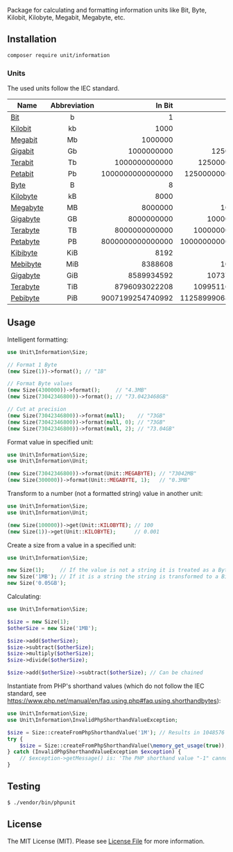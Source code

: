 Package for calculating and formatting information units like Bit, Byte, Kilobit, Kilobyte, Megabit, Megabyte, etc.

## Installation

```bash
composer require unit/information
```

### Units
The used units follow the IEC standard.

| Name                                               | Abbreviation | In Bit           | In Byte          | Constant to use                  |
| -------------------------------------------------- |:------------:| ----------------:| ----------------:| --------------------------------:|
| [Bit](https://en.wikipedia.org/wiki/Bit)           | b            | 1                | 0.125            | Unit\Information\Unit::BIT       |
| [Kilobit](https://en.wikipedia.org/wiki/Kilobit)   | kb           | 1000             | 125              | Unit\Information\Unit::KILOBIT   |
| [Megabit](https://en.wikipedia.org/wiki/Megabit)   | Mb           | 1000000          | 125000           | Unit\Information\Unit::MEGABIT   |
| [Gigabit](https://en.wikipedia.org/wiki/Gigabit)   | Gb           | 1000000000       | 125000000        | Unit\Information\Unit::GIGABIT   |
| [Terabit](https://en.wikipedia.org/wiki/Terabit)   | Tb           | 1000000000000    | 125000000000     | Unit\Information\Unit::TERABIT   |
| [Petabit](https://en.wikipedia.org/wiki/Petabit)   | Pb           | 1000000000000000 | 125000000000000  | Unit\Information\Unit::PETABIT   |
| [Byte](https://en.wikipedia.org/wiki/Byte)         | B            | 8                | 1                | Unit\Information\Unit::BYTE      |
| [Kilobyte](https://en.wikipedia.org/wiki/Kilobyte) | kB           | 8000             | 1000             | Unit\Information\Unit::KILOBYTE  |
| [Megabyte](https://en.wikipedia.org/wiki/Megabyte) | MB           | 8000000          | 1000000          | Unit\Information\Unit::MEGABYTE  |
| [Gigabyte](https://en.wikipedia.org/wiki/Gigabyte) | GB           | 8000000000       | 1000000000       | Unit\Information\Unit::GIGABYTE  |
| [Terabyte](https://en.wikipedia.org/wiki/Terabyte) | TB           | 8000000000000    | 1000000000000    | Unit\Information\Unit::TERABYTE  |
| [Petabyte](https://en.wikipedia.org/wiki/Petabyte) | PB           | 8000000000000000 | 1000000000000000 | Unit\Information\Unit::PETABYTE  |
| [Kibibyte](https://en.wikipedia.org/wiki/Kibibyte) | KiB          | 8192             | 1024             | Unit\Information\Unit::KIBIBYTE  |
| [Mebibyte](https://en.wikipedia.org/wiki/Mebibyte) | MiB          | 8388608          | 1048576          | Unit\Information\Unit::MEBIBYTE  |
| [Gigabyte](https://en.wikipedia.org/wiki/Gibibyte) | GiB          | 8589934592       | 1073741824       | Unit\Information\Unit::GIBIBYTE  |
| [Terabyte](https://en.wikipedia.org/wiki/Tebibyte) | TiB          | 8796093022208    | 1099511627776    | Unit\Information\Unit::TEBIBYTE  |
| [Pebibyte](https://en.wikipedia.org/wiki/Pebibyte) | PiB          | 9007199254740992 | 1125899906842624 | Unit\Information\Unit::PEBIBYTE  |

## Usage
Intelligent formatting:
```php
use Unit\Information\Size;

// Format 1 Byte
(new Size(1))->format(); // "1B"

// Format Byte values
(new Size(4300000))->format();     // "4.3MB"
(new Size(73042346800))->format(); // "73.0423468GB"

// Cut at precision
(new Size(73042346800))->format(null);    // "73GB"
(new Size(73042346800))->format(null, 0); // "73GB"
(new Size(73042346800))->format(null, 2); // "73.04GB"
```

Format value in specified unit:
```php
use Unit\Information\Size;
use Unit\Information\Unit;

(new Size(73042346800))->format(Unit::MEGABYTE); // "73042MB"
(new Size(300000))->format(Unit::MEGABYTE, 1);   // "0.3MB"
```

Transform to a number (not a formatted string) value in another unit:
```php
use Unit\Information\Size;
use Unit\Information\Unit;

(new Size(100000))->get(Unit::KILOBYTE); // 100
(new Size(1))->get(Unit::KILOBYTE);      // 0.001
```

Create a size from a value in a specified unit:
```php
use Unit\Information\Size;

new Size(1);     // If the value is not a string it is treated as a Byte value which is transformed to a Bit value internally
new Size('1MB'); // If it is a string the string is transformed to a Bit value intelligently
new Size('0.05GB');
```

Calculating:
```php
use Unit\Information\Size;

$size = new Size(1);
$otherSize = new Size('1MB');

$size->add($otherSize);
$size->subtract($otherSize);
$size->multiply($otherSize);
$size->divide($otherSize);

$size->add($otherSize)->subtract($otherSize); // Can be chained
```

Instantiate from PHP's shorthand values (which do not follow the IEC standard, see 
https://www.php.net/manual/en/faq.using.php#faq.using.shorthandbytes):
```php
use Unit\Information\Size;
use Unit\Information\InvalidPhpShorthandValueException;

$size = Size::createFromPhpShorthandValue('1M'); // Results in 1048576 Bytes
try {
    $size = Size::createFromPhpShorthandValue(\memory_get_usage(true));
} catch (InvalidPhpShorthandValueException $exception) {
    // $exception->getMessage() is: 'The PHP shorthand value "-1" cannot be converted to a meaningful size.'
}
```

## Testing

``` bash
$ ./vendor/bin/phpunit
```

## License

The MIT License (MIT). Please see [License File](https://github.com/unit/information-unit/blob/master/LICENSE) for more information.
